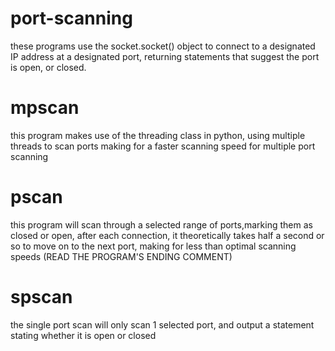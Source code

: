 # port-scanning
these programs use the socket.socket() object to connect to a designated IP address at a designated port, returning statements that suggest the port is 
open, or closed.
# mpscan
this program makes use of the threading class in python, using multiple threads to scan ports making for a faster scanning speed for multiple port scanning
# pscan
this program will scan through a selected range of ports,marking them as closed or open, after each connection, it theoretically takes half a second or so to move on to the next port,
making for less than optimal scanning speeds (READ THE PROGRAM'S ENDING COMMENT)
# spscan
the single port scan will only scan 1 selected port, and output a statement stating whether it is open or closed
